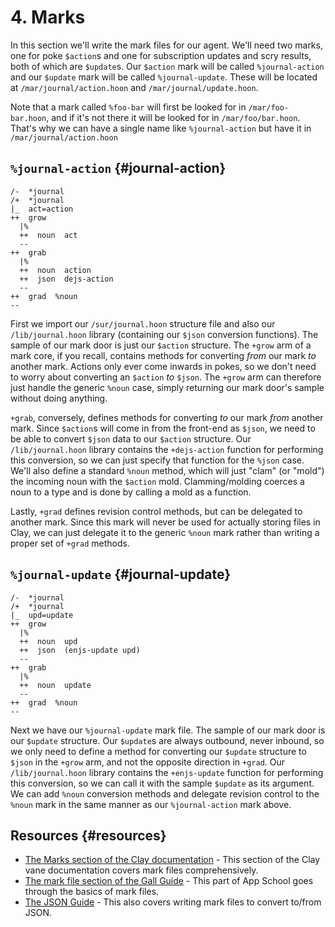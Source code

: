 # 4. Marks

In this section we'll write the mark files for our agent. We'll need two marks, one for poke `$action`s and one for subscription updates and scry results, both of which are `$update`s. Our `$action` mark will be called `%journal-action` and our `$update` mark will be called `%journal-update`. These will be located at `/mar/journal/action.hoon` and `/mar/journal/update.hoon`.

Note that a mark called `%foo-bar` will first be looked for in `/mar/foo-bar.hoon`, and if it's not there it will be looked for in `/mar/foo/bar.hoon`. That's why we can have a single name like `%journal-action` but have it in `/mar/journal/action.hoon`

## `%journal-action` {#journal-action}

```hoon
/-  *journal
/+  *journal
|_  act=action
++  grow
  |%
  ++  noun  act
  --
++  grab
  |%
  ++  noun  action
  ++  json  dejs-action
  --
++  grad  %noun
--
```

First we import our `/sur/journal.hoon` structure file and also our `/lib/journal.hoon` library (containing our `$json` conversion functions). The sample of our mark door is just our `$action` structure. The `+grow` arm of a mark core, if you recall, contains methods for converting _from_ our mark _to_ another mark. Actions only ever come inwards in pokes, so we don't need to worry about converting an `$action` _to_ `$json`. The `+grow` arm can therefore just handle the generic `%noun` case, simply returning our mark door's sample without doing anything.

`+grab`, conversely, defines methods for converting _to_ our mark _from_ another mark. Since `$action`s will come in from the front-end as `$json`, we need to be able to convert `$json` data to our `$action` structure. Our `/lib/journal.hoon` library contains the `+dejs-action` function for performing this conversion, so we can just specify that function for the `%json` case. We'll also define a standard `%noun` method, which will just "clam" (or "mold") the incoming noun with the `$action` mold. Clamming/molding coerces a noun to a type and is done by calling a mold as a function.

Lastly, `+grad` defines revision control methods, but can be delegated to another mark. Since this mark will never be used for actually storing files in Clay, we can just delegate it to the generic `%noun` mark rather than writing a proper set of `+grad` methods.

## `%journal-update` {#journal-update}

```hoon
/-  *journal
/+  *journal
|_  upd=update
++  grow
  |%
  ++  noun  upd
  ++  json  (enjs-update upd)
  --
++  grab
  |%
  ++  noun  update
  --
++  grad  %noun
--
```

Next we have our `%journal-update` mark file. The sample of our mark door is our `$update` structure. Our `$update`s are always outbound, never inbound, so we only need to define a method for converting our `$update` structure to `$json` in the `+grow` arm, and not the opposite direction in `+grad`. Our `/lib/journal.hoon` library contains the `+enjs-update` function for performing this conversion, so we can call it with the sample `$update` as its argument. We can add `%noun` conversion methods and delegate revision control to the `%noun` mark in the same manner as our `%journal-action` mark above.

## Resources {#resources}

- [The Marks section of the Clay documentation](../../urbit-os/kernel/clay/marks) - This section of the Clay vane documentation covers mark files comprehensively.
- [The mark file section of the Gall Guide](../app-school/7-sur-and-marks.md#mark-files) - This part of App School goes through the basics of mark files.
- [The JSON Guide](../../hoon/json-guide.md) - This also covers writing mark files to convert to/from JSON.
